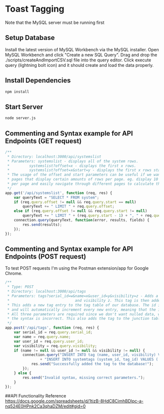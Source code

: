 # Toast Tagging
Note that the MySQL server must be running first

## Setup Database
Install the latest version of MySQL Workbench via the MySQL installer. 
Open MySQL Workbench and click "Create a new SQL Query".
Drag and drop the ./scripts/createAndImportCSV.sql file into the query editor.
Click execute query (lightning bolt icon) and it should create and load the data properly.

## Install Dependencies
```bash
npm install
```
## Start Server
```bash
node server.js
```

## Commenting and Syntax example for API Endpoints (GET request)
```javascript
/**
 * Directory: localhost:3000/api/systemslist
 * Parameters: systemslist - displays all of the system rows.
 * 	       systemslist?offset=x - displays the first x rows.
 * 	       systemslist?offset=x&start=y - displays the first x rows starting at entry y.
 * The usage of the offset and start parameters can be useful if we want to have
 * pages that display certain amounts of rows per page. eg. display 10 systems
 * per page and easily navigate through different pages to calculate the offsets and starting entries.
 */
app.get('/api/systemslist', function (req, res) {
	var queryText = "SELECT * FROM system";
	if (req.query.offset != null && req.query.start == null)
		queryText += " LIMIT " + req.query.offset;
	else if (req.query.offset != null && req.query.start != null)
		queryText += " LIMIT " + (req.query.start - 1) + ", " + req.query.offset;
	connection.query(queryText, function(error, results, fields) {
		res.send(results);
	});
});
```

## Commenting and Syntax example for API Endpoints (POST request)
To test POST requests I'm using the Postman extension/app for Google Chrome.
```javascript
/**
 * Type: POST
 * Directory: localhost:3000/api/tags
 * Parameters: tags?serial_id=w&name=x&user_id=y&visibility=z - Adds a tag entry to the tag table with name x, user id y, 
 * 								and visibility z. This tag is then added to system w.
 * This adds a new tag entry to the tag table of our database. The id is a primary key
 * and will automatically increment every new entry, meaning that the id's will stay unique.
 * All three parameters are required since we don't want nulled data, web page will respond if
 * the syntax is incorrect. This also adds the tag to the junction table corresponding to the system id.
 */
app.post('/api/tags', function (req, res) {
	var serial_id = req.query.serial_id;
	var name = req.query.name;
	var user_id = req.query.user_id;
	var visibility = req.query.visibility;
	if (name != null && user_id != null && visibility != null) {
		connection.query("INSERT INTO tag (name, user_id, visibility) VALUES ('" + name + "', " + user_id + ", " + visibility + ")"
				+ "INSERT INTO systemtags (system_id, tag_id) VALUES ('" + serial_id + "', '(SELECT id FROM tag ORDER BY ID DESC LIMIT 1)')", function(error, results, fields) {
			res.send("Successfully added the tag to the database!");
		});
	} else {
		res.send("Invalid syntax, missing correct parameters.");
	}
});
```
##API Functionality Reference
https://docs.google.com/spreadsheets/d/1tizB-8HdC8CimhBDlpc-a-nq524E0HPnk2Ca3qhaDZM/edit#gid=0
